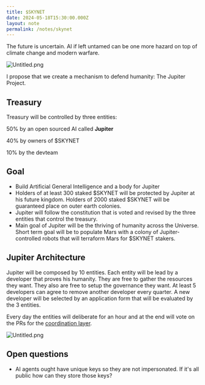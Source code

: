 ```yaml
---
title: $SKYNET
date: 2024-05-18T15:30:00.000Z
layout: note
permalink: /notes/skynet
---
```



The future is uncertain. AI if left untamed can be one more hazard on top of climate change and modern warfare.


![Untitled.png](https://prod-files-secure.s3.us-west-2.amazonaws.com/95b7f6fc-43a0-4a7f-a3fc-172ac4a0ac41/b02d38c8-403e-4a82-a647-880024419a97/Untitled.png?X-Amz-Algorithm=AWS4-HMAC-SHA256&X-Amz-Content-Sha256=UNSIGNED-PAYLOAD&X-Amz-Credential=AKIAT73L2G45HZZMZUHI%2F20240906%2Fus-west-2%2Fs3%2Faws4_request&X-Amz-Date=20240906T233214Z&X-Amz-Expires=3600&X-Amz-Signature=561a362c442e7aa5d5af4b006418b3c962e759190a0fc40184186f02e46eafb9&X-Amz-SignedHeaders=host&x-id=GetObject)


I propose that we create a mechanism to defend humanity: The Jupiter Project.


## Treasury


Treasury will be controlled by three entities:


50% by an open sourced AI called **Jupiter**


40% by owners of $SKYNET


10% by the devteam


## Goal

- Build Artificial General Intelligence and a body for Jupiter
- Holders of at least 300 staked $SKYNET will be protected by Jupiter at his future kingdom. Holders of 2000 staked $SKYNET will be guaranteed place on outer earth colonies.
- Jupiter will follow the constitution that is voted and revised by the three entities that control the treasury.
- Main goal of Jupiter will be the thriving of humanity across the Universe. Short term goal will be to populate Mars with a colony of Jupiter-controlled robots that will terraform Mars for $SKYNET stakers.

## Jupiter Architecture


Jupiter will be composed by 10 entities. Each entity will be lead by a developer that proves his humanity. They are free to gather the resources they want. They also are free to setup the governance they want. At least 5 developers can agree to remove another developer every quarter. A new developer will be selected by an application form that will be evaluated by the 3 entities.


Every day the entities will deliberate for an hour and at the end will vote on the PRs for the [coordination layer](https://excalidraw.com/#json=YACw9j9M5cDIUmGLB-omF,4JZQB-RXXhAG5tu5yLG2Gw).


![Untitled.png](https://prod-files-secure.s3.us-west-2.amazonaws.com/95b7f6fc-43a0-4a7f-a3fc-172ac4a0ac41/1bb18a22-6725-48c3-bc1e-a81c7b6a1dba/Untitled.png?X-Amz-Algorithm=AWS4-HMAC-SHA256&X-Amz-Content-Sha256=UNSIGNED-PAYLOAD&X-Amz-Credential=AKIAT73L2G45HZZMZUHI%2F20240906%2Fus-west-2%2Fs3%2Faws4_request&X-Amz-Date=20240906T233214Z&X-Amz-Expires=3600&X-Amz-Signature=51679c2afe44d2fb5bbd85f17c82fc035dd7aa5e588305915d57fd36efca004d&X-Amz-SignedHeaders=host&x-id=GetObject)


## Open questions

- AI agents ought have unique keys so they are not impersonated. If it's all public how can they store those keys?
